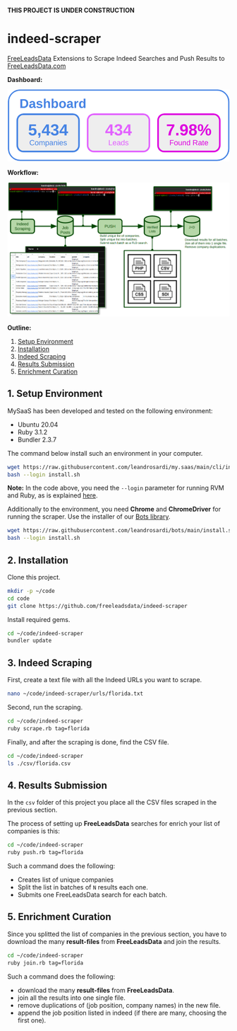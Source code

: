 **THIS PROJECT IS UNDER CONSTRUCTION**

# indeed-scraper

[FreeLeadsData](https://freeleadsdata.com) Extensions to Scrape Indeed Searches and Push Results to [FreeLeadsData.com](https://freeleadsdata.com)

**Dashboard:**

![Indeed-Scraper Dahsboard](./doc/dashboard.png)

**Workflow:**

![Indeed-Scraper Workflow](./doc/workflow.png)

**Outline:**

1. [Setup Environment](#1-setup-environment)
2. [Installation](#2-installation)
3. [Indeed Scraping](#3-indeed-scraping)
4. [Results Submission](#4-results-submission)
5. [Enrichment Curation](#5-enrichment-curation)


## 1. Setup Environment

MySaaS has been developed and tested on the following environment:
- Ubuntu 20.04
- Ruby 3.1.2
- Bundler 2.3.7

The command below install such an environment in your computer.

```bash
wget https://raw.githubusercontent.com/leandrosardi/my.saas/main/cli/install.sh
bash --login install.sh
```

**Note:** In the code above, you need the `--login` parameter for running RVM and Ruby, as is explained [here](https://stackoverflow.com/questions/9336596/rvm-installation-not-working-rvm-is-not-a-function).


Additionally to the environment, you need **Chrome** and **ChromeDriver** for running the scraper. Use the installer of our [Bots library](https://github.com/leandrosardi/bots).


```bash
wget https://raw.githubusercontent.com/leandrosardi/bots/main/install.sh
bash --login install.sh
```

## 2. Installation

Clone this project.

```bash
mkdir -p ~/code
cd code
git clone https://github.com/freeleadsdata/indeed-scraper
```

Install required gems.

```bash
cd ~/code/indeed-scraper
bundler update
```

## 3. Indeed Scraping

First, create a text file with all the Indeed URLs you want to scrape.

```bash
nano ~/code/indeed-scraper/urls/florida.txt
```

Second, run the scraping.

```bash
cd ~/code/indeed-scraper
ruby scrape.rb tag=florida
```

Finally, and after the scraping is done, find the CSV file.

```bash
cd ~/code/indeed-scraper
ls ./csv/florida.csv
```

## 4. Results Submission

In the `csv` folder of this project you place all the CSV files scraped in the previous section.

The process of setting up **FreeLeadsData** searches for enrich your list of companies is this:

```bash
cd ~/code/indeed-scraper
ruby push.rb tag=florida
```

Such a command does the following:

- Creates list of unique companies
- Split the list in batches of `N` results each one.
- Submits one FreeLeadsData search for each batch.

## 5. Enrichment Curation

Since you splitted the list of companies in the previous section, you have to download the many **result-files** from **FreeLeadsData** and join the results.

```bash
cd ~/code/indeed-scraper
ruby join.rb tag=florida
```

Such a command does the following:

- download the many **result-files** from **FreeLeadsData**.
- join all the results into one single file.
- remove duplications of (job position, company names) in the new file.
- append the job position listed in indeed (if there are many, choosing the first one).

